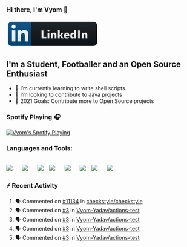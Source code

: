 ### Hi there, I'm Vyom 👋

<a href="https://www.linkedin.com/in/vyom-yadav-66a97918b/">
    <img src="https://github.com/MikeCodesDotNET/ColoredBadges/blob/master/svg/social/linkedin.svg" alt="gitter" style="vertical-align:top; margin:6px 4px">
</a>  

## I'm a Student, Footballer and an Open Source Enthusiast

- 🌱 I’m currently learning to write shell scripts.
- 👯 I’m looking to contribute to Java projects
- 🥅 2021 Goals: Contribute more to Open Source projects

### Spotify Playing 🎧

[<img src="https://novatorem-git-master-vyom-yadav.vercel.app/api/spotify" alt="Vyom's Spotify Playing" width="350" />](https://open.spotify.com/user/312oauov5ttlvf6hg6yygyiz3m4m)


### Languages and Tools:

<img src="https://qph.fs.quoracdn.net/main-qimg-48b7a3d8958565e7aa3ad4dbf2312770.webp" height="30"> &nbsp; &nbsp;  <img src="https://www.techbaz.org/Course/img/c-logo.png" height="30"> &nbsp; &nbsp;  <img src="https://image.flaticon.com/icons/png/512/25/25231.png" height="30"> &nbsp; <img src="https://resources.jetbrains.com/storage/products/intellij-idea/img/meta/intellij-idea_logo_300x300.png" height="30"> &nbsp; &nbsp; <img src="https://www.tinkercad.com/favicon.ico" height="30"> &nbsp; &nbsp;  <img src="https://upload.wikimedia.org/wikipedia/commons/thumb/e/e0/Git-logo.svg/1280px-Git-logo.svg.png" height="25">&nbsp; &nbsp;<img src="https://upload.wikimedia.org/wikipedia/commons/thumb/c/c3/Python-logo-notext.svg/1200px-Python-logo-notext.svg.png" height="25"> &nbsp; &nbsp; <img src="https://www.djangoproject.com/m/img/logos/django-logo-negative.png" height="25">
---

### :zap: Recent Activity

<!--START_SECTION:activity-->
1. 🗣 Commented on [#11134](https://github.com/checkstyle/checkstyle/issues/11134) in [checkstyle/checkstyle](https://github.com/checkstyle/checkstyle)
2. 🗣 Commented on [#3](https://github.com/Vyom-Yadav/actions-test/issues/3) in [Vyom-Yadav/actions-test](https://github.com/Vyom-Yadav/actions-test)
3. 🗣 Commented on [#3](https://github.com/Vyom-Yadav/actions-test/issues/3) in [Vyom-Yadav/actions-test](https://github.com/Vyom-Yadav/actions-test)
4. 🗣 Commented on [#3](https://github.com/Vyom-Yadav/actions-test/issues/3) in [Vyom-Yadav/actions-test](https://github.com/Vyom-Yadav/actions-test)
5. 🗣 Commented on [#3](https://github.com/Vyom-Yadav/actions-test/issues/3) in [Vyom-Yadav/actions-test](https://github.com/Vyom-Yadav/actions-test)
<!--END_SECTION:activity-->





